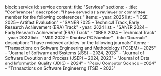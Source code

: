 block: service
id: service
content:
  title: "Services"
  sections:
    - title: "Conferences"
      description: "I have served as a reviewer or committee member for the following conferences:"
      items:
        - year: 2025
          list:
            - "ICSE 2025 – Artifact Evaluation"
            - "SANER 2025 – Technical Track, Early Research Achievement (ERA) Track"
        - year: 2024
          list:
            - "SANER 2024 – Early Research Achievement (ERA) Track"
            - "SBES 2024 – Technical Track"
        - year: 2022
          list:
            - "MSR 2022 – Shadow PC Member"
    - title: "Journals"
      description: "I have reviewed articles for the following journals:"
      items:
        - "Transactions on Software Engineering and Methodology (TOSEM) – 2025"
        - "Journal of Software and Systems (JSS) – 2024, 2023"
        - "Journal of Software Evolution and Process (JSEP) – 2024, 2023"
        - "Journal of Data and Information Quality (JDIQ) – 2024"
        - "PeerJ Computer Science – 2024"
        - "Transactions on Software Engineering (TSE) – 2023"
